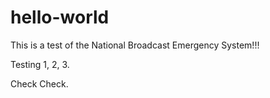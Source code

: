 # hello-world

This is a test of the National Broadcast Emergency System!!! 

Testing 1, 2, 3. 

Check Check.
